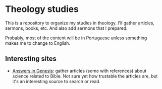 # Theology studies

This is a repository to organize my studies in theology. I'll gather articles, sermons, books, etc. And also add sermons that I prepared.

Probably, most of the content will be in Portuguese unless something makes me to change to English.

## Interesting sites
- [Answers in Genesis](https://answersingenesis.org/en/): gather articles (some with references) about science related to Bible. 
Not sure yet how trustable the articles are, but it's an interesting source to search or read.

